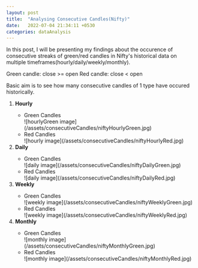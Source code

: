 ```yaml
---
layout: post
title:  "Analysing Consecutive Candles(Nifty)"
date:   2022-07-04 21:34:11 +0530
categories: dataAnalysis
---
```


In this post, I will be presenting my findings about the occurence of consecutive streaks of green/red candles in Nifty's historical data on multiple timeframes(hourly/daily/weekly/monthly).

Green candle: close >= open
Red candle: close < open

Basic aim is to see how many consecutive candles of 1 type have occured historically.
<ol>

<li><strong>Hourly</strong></li>
<ul  markdown="1">
<li>Green Candles</li>
![hourlyGreen image](/assets/consecutiveCandles/niftyHourlyGreen.jpg)

<li>Red Candles</li>
![hourly image](/assets/consecutiveCandles/niftyHourlyRed.jpg)
</ul>


<li><strong>Daily</strong></li>
<ul  markdown="1">
<li>Green Candles</li>
![daily image](/assets/consecutiveCandles/niftyDailyGreen.jpg)

<li>Red Candles</li>
![daily image](/assets/consecutiveCandles/niftyDailyRed.jpg)
</ul>


<li><strong>Weekly</strong></li>
<ul  markdown="1">
<li>Green Candles</li>
![weekly image](/assets/consecutiveCandles/niftyWeeklyGreen.jpg)
<li>Red Candles</li>
![weekly image](/assets/consecutiveCandles/niftyWeeklyRed.jpg)
</ul>


<li><strong>Monthly</strong></li>
<ul  markdown="1">
<li>Green Candles</li>
![monthly image](/assets/consecutiveCandles/niftyMonthlyGreen.jpg)
<li>Red Candles</li>
![monthly image](/assets/consecutiveCandles/niftyMonthlyRed.jpg)
</ul>

</ol>